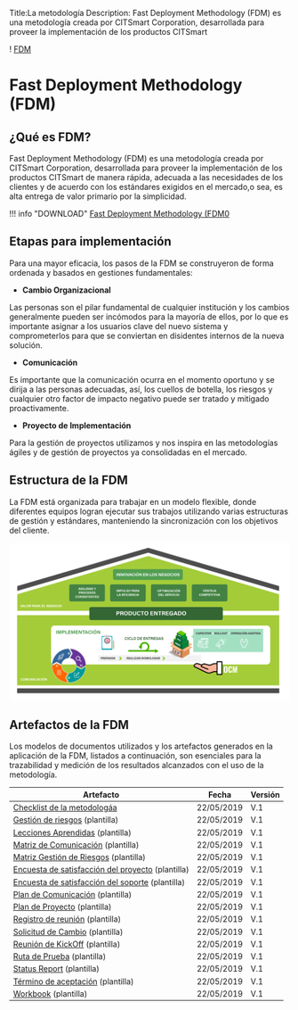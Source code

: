 Title:La metodología
Description: Fast Deployment Methodology (FDM) es una metodología creada por CITSmart Corporation, desarrollada para proveer la implementación de los productos CITSmart 

! [FDM](img/fmd_icone_t.png)

Fast Deployment Methodology (FDM)
==================================

¿Qué es FDM?
------------

Fast Deployment Methodology (FDM) es una metodología creada por CITSmart Corporation,
desarrollada para proveer la implementación de los productos CITSmart de manera rápida,
adecuada a las necesidades de los clientes y de acuerdo con los estándares exigidos 
en el mercado,o sea, es alta entrega de valor primario por la simplicidad.


!!! info "DOWNLOAD"
    [Fast Deployment Methodology (FDM0](artefacto/metodologia.pdf)
    
Etapas para implementación 
----------------------------

Para una mayor eficacia, los pasos de la FDM se construyeron 
de forma ordenada y basados en gestiones fundamentales:

-   **Cambio Organizacional**

Las personas son el pilar fundamental de cualquier institución y los cambios 
generalmente pueden ser incómodos para la mayoría de ellos, por lo que es 
importante asignar a los usuarios clave del nuevo sistema y comprometerlos para que
se conviertan en disidentes internos de la nueva solución.

-   **Comunicación**

Es importante que la comunicación ocurra en el momento oportuno y se dirija a las 
personas adecuadas, así, los cuellos de botella, los riesgos y cualquier 
otro factor de impacto negativo puede ser tratado y mitigado proactivamente.

-   **Proyecto de Implementación**

Para la gestión de proyectos utilizamos y nos inspira en las metodologías ágiles y
de gestión de proyectos ya consolidadas en el mercado.

Estructura de la FDM
----------------------

La FDM está organizada para trabajar en un modelo flexible, donde diferentes
equipos logran ejecutar sus trabajos utilizando varias estructuras de gestión y
estándares, manteniendo la sincronización con los objetivos del cliente. 

![Estrutura](img/es-fdm-fig-03@2x.png)

Artefactos de la FDM
----------------------

Los modelos de documentos utilizados y los artefactos generados en la aplicación de la FDM, listados a continuación, son esenciales para la trazabilidad y medición de los resultados alcanzados con el uso de la metodología. 

| Artefacto                                                                                               | Fecha       | Versión |
|--------------------------------------------------------------------------------------------------------|------------|--------|
| [Checklist de la metodologáa](artefacto/check_list_metodologia.xlsx)                         | 22/05/2019 | V.1    |
| [Gestión de riesgos](artefacto/template_plan_de_gestion_de_riesgos.docx) (plantilla)                  | 22/05/2019 | V.1    |
| [Lecciones Aprendidas](artefacto/template_lecciones_aprendidas.docx) (plantilla)                              | 22/05/2019 | V.1    |
| [Matriz de Comunicación](artefacto/template_matriz_de_comunicacion.xlsx) (plantilla)                      | 22/05/2019 | V.1    |
| [Matriz Gestión de Riesgos](artefacto/template_matriz_gestion_de_riesgos.xlsx) (plantilla)                  | 22/05/2019 | V.1    |
| [Encuesta de satisfacción del proyecto](artefacto/template_encuesta_de_satisfaccion_del_proyecto.xlsx) (plantilla)    | 22/05/2019 | V.1    |
| [Encuesta de satisfacción del soporte](artefacto/template_encuesta_de_satisfaccion_del_soporte.xlsx) (plantilla) | 22/05/2019 | V.1    |
| [Plan de Comunicación](artefacto/template_plan_de_comunicacion_del_proyecto.docx) (plantilla)                        | 22/05/2019 | V.1    |
| [Plan de Proyecto](artefacto/template_plan_de_proyecto.docx) (plantilla)                         | 22/05/2019 | V.1    |
| [Registro de reunión](artefacto/template_registro_de_reunion.docx) (plantilla)                          | 22/05/2019 | V.1    |
| [Solicitud de Cambio](artefacto/template_solicitud_de_cambio.docx) (plantilla)                  | 22/05/2019 | V.1    |
| [Reunión de KickOff](artefacto/template_reunion_kickoff.pptx) (plantilla)                               | 22/05/2019 | V.1    |
| [Ruta de Prueba](artefacto/template_workbook.xlsm) (plantilla)                               | 22/05/2019 | V.1    |
| [Status Report](artefacto/template_status_report.docx) (plantilla)                                      | 22/05/2019 | V.1    |
| [Término de aceptación](artefacto/template_termino_de_aceptacion_de_entrega.docx) (plantilla)                       | 22/05/2019 | V.1    |
| [Workbook](artefacto/template_workbook.xlsm) (plantilla)                                                | 22/05/2019 | V.1    |

